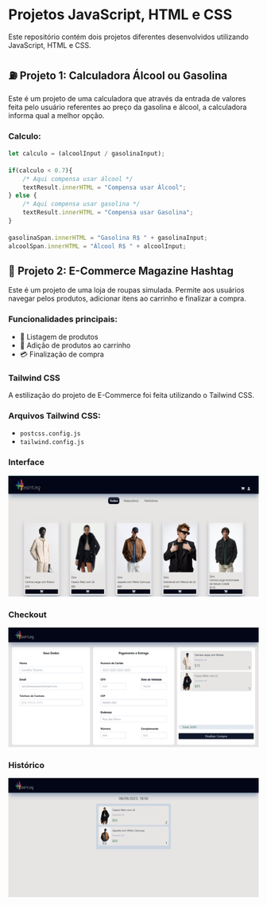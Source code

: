 # Projetos JavaScript, HTML e CSS

Este repositório contém dois projetos diferentes desenvolvidos utilizando JavaScript, HTML e CSS.

## ⛽ Projeto 1: Calculadora Álcool ou Gasolina

Este é um projeto de uma calculadora que através da entrada de valores feita pelo usuário referentes ao preço da gasolina e álcool, a calculadora informa qual a melhor opção.

### Calculo:
```javascript
let calculo = (alcoolInput / gasolinaInput);

if(calculo < 0.7){
    /* Aqui compensa usar álcool */
    textResult.innerHTML = "Compensa usar Álcool";
} else {
    /* Aqui compensa usar gasolina */
    textResult.innerHTML = "Compensa usar Gasolina";
}

gasolinaSpan.innerHTML = "Gasolina R$ " + gasolinaInput;
alcoolSpan.innerHTML = "Álcool R$ " + alcoolInput;
```

## 👚 Projeto 2: E-Commerce Magazine Hashtag

Este é um projeto de uma loja de roupas simulada. Permite aos usuários navegar pelos produtos, adicionar itens ao carrinho e finalizar a compra.

### Funcionalidades principais:

- 📃 Listagem de produtos
- 🛒 Adição de produtos ao carrinho
- 💳 Finalização de compra

### Tailwind CSS
A estilização do projeto de E-Commerce foi feita utilizando o Tailwind CSS.

### Arquivos Tailwind CSS:
- `postcss.config.js`
- `tailwind.config.js`

### Interface

![Interface-Página-Inicial](images/Interface.png)

### Checkout

![Checkout](images/Checkout.png)

### Histórico

![Histórico-Pedidos](images/HistoricoPedidos.png)

